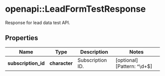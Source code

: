 # openapi::LeadFormTestResponse

Response for lead data test API.

## Properties
Name | Type | Description | Notes
------------ | ------------- | ------------- | -------------
**subscription_id** | **character** | Subscription ID. | [optional] [Pattern: ^\\d+$] 


